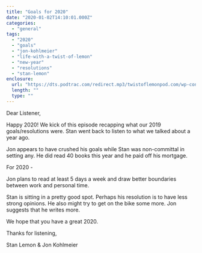 ```yaml
---
title: "Goals for 2020"
date: "2020-01-02T14:10:01.000Z"
categories: 
  - "general"
tags: 
  - "2020"
  - "goals"
  - "jon-kohlmeier"
  - "life-with-a-twist-of-lemon"
  - "new-year"
  - "resolutions"
  - "stan-lemon"
enclosure: 
  url: "https://dts.podtrac.com/redirect.mp3/twistoflemonpod.com/wp-content/uploads/2020/01/077-lwatol-20200102.mp3"
  length: ""
  type: ""
---
```


Dear Listener,

Happy 2020! We kick of this episode recapping what our 2019 goals/resolutions were. Stan went back to listen to what we talked about a year ago.

Jon appears to have crushed his goals while Stan was non-committal in setting any. He did read 40 books this year and he paid off his mortgage.

For 2020 -

Jon plans to read at least 5 days a week and draw better boundaries between work and personal time.

Stan is sitting in a pretty good spot. Perhaps his resolution is to have less strong opinions. He also might try to get on the bike some more. Jon suggests that he writes more.

We hope that you have a great 2020.

Thanks for listening,

Stan Lemon & Jon Kohlmeier
